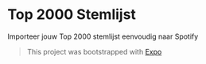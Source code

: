 # Top 2000 Stemlijst

Importeer jouw Top 2000 stemlijst eenvoudig naar Spotify

> This project was bootstrapped with [Expo](https://expo.io)